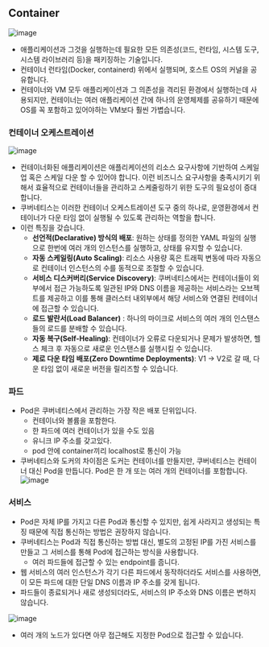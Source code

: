 ## Container[](http://course.whatapk8s.net/docs/kubernetes-basic/what-is-kubernetes#container)

![image](https://github.com/bong6981/kube-study/assets/103120173/86129034-3561-43ca-a390-a439f15ebe3a)


- 애플리케이션과 그것을 실행하는데 필요한 모든 의존성(코드, 런타임, 시스템 도구, 시스템 라이브러리 등)을 패키징하는 기술입니다.
- 컨테이너 런타임(Docker, containerd) 위에서 실행되며, 호스트 OS의 커널을 공유합니다.
- 컨테이너와 VM 모두 애플리케이션과 그 의존성을 격리된 환경에서 실행하는데 사용되지만, 컨테이너는 여러 애플리케이션 간에 하나의 운영체제를 공유하기 때문에 OS를 꼭 포함하고 있어야하는 VM보다 훨씬 가볍습니다.

### 컨테이너 오케스트레이션

![image](https://github.com/bong6981/kube-study/assets/103120173/5121dbbf-00f2-4f9b-a642-5895533a02a9)


- 컨테이너화된 애플리케이션은 애플리케이션의 리소스 요구사항에 기반하여 스케일업 혹은 스케일 다운 할 수 있어야 합니다. 이런 비즈니스 요구사항을 충족시키기 위해서 효율적으로 컨테이너들을 관리하고 스케줄링하기 위한 도구의 필요성이 증대합니다.
- 쿠버네티스는 이러한 컨테이너 오케스트레이션 도구 중의 하나로, 운영환경에서 컨테이너가 다운 타임 없이 실행될 수 있도록 관리하는 역할을 합니다.
- 이런 특징을 갖습니다.
  - **선언적(Declarative) 방식의 배포**: 원하는 상태를 정의한 YAML 파일의 실행으로 한번에 여러 개의 인스턴스를 실행하고, 상태를 유지할 수 있습니다.
  - **자동 스케일링(Auto Scaling)**: 리소스 사용량 혹은 트래픽 변동에 따라 자동으로 컨테이너 인스턴스의 수를 동적으로 조절할 수 있습니다.
  - **서비스 디스커버리(Service Discovery)**: 쿠버네티스에서는 컨테이너들이 외부에서 접근 가능하도록 일관된 IP와 DNS 이름을 제공하는 서비스라는 오브젝트를 제공하고 이를 통해 클러스터 내외부에서 해당 서비스와 연결된 컨테이너에 접근할 수 있습니다.
  - **로드 발란서(Load Balancer)** : 하나의 마이크로 서비스의 여러 개의 인스탠스들의 로드를 분배할 수 있습니다.
  - **자동 복구(Self-Healing)**: 컨테이너가 오류로 다운되거나 문제가 발생하면, 헬스 체크 후 자동으로 새로운 인스탠스를 실행시킬 수 있습니다.
  - **제로 다운 타임 배포(Zero Downtime Deployments)**: V1 → V2로 갈 때, 다운 타임 없이 새로운 버전을 릴리즈할 수 있습니다.
 
### 파드

- Pod은 쿠버네티스에서 관리하는 가장 작은 배포 단위입니다.
    - 컨테이너와 볼륨을 포함한다.
    - 한 파드에 여러 컨테이너가 있을 수도 있음
    - 유니크 IP 주소를 갖고있다.
    - pod 안에 container끼리 localhost로 통신이 가능
- 쿠버네티스와 도커의 차이점은 도커는 컨테이너를 만들지만, 쿠버네티스는 컨테이너 대신 Pod을 만듭니다. Pod은 한 개 또는 여러 개의 컨테이너를 포함합니다.
![image](https://github.com/bong6981/kube-study/assets/103120173/eaaa8f12-04cc-42d2-b9c7-d77ee0745381)


### 서비스

- Pod은 자체 IP를 가지고 다른 Pod과 통신할 수 있지만, 쉽게 사라지고 생성되는 특징 때문에 직접 통신하는 방법은 권장하지 않습니다.
- 쿠버네티스는 Pod과 직접 통신하는 방법 대신, 별도의 고정된 IP를 가진 서비스를 만들고 그 서비스를 통해 Pod에 접근하는 방식을 사용합니다.
    - 여러 파드들에 접근할 수 있는 endpoint를 줍니다.
- 웹 서비스의 여러 인스턴스가 각기 다른 파드에서 동작하더라도 서비스를 사용하면, 이 모든 파드에 대한 단일 DNS 이름과 IP 주소를 갖게 됩니다.
- 파드들이 종료되거나 새로 생성되더라도, 서비스의 IP 주소와 DNS 이름은 변하지 않습니다.

![image](https://github.com/bong6981/kube-study/assets/103120173/a3eb5972-4708-442b-a708-c2c7f95c9b45)


- 여러 개의 노드가 있다면 아무 접근해도 지정한 Pod으로 접근할 수 있습니다.



